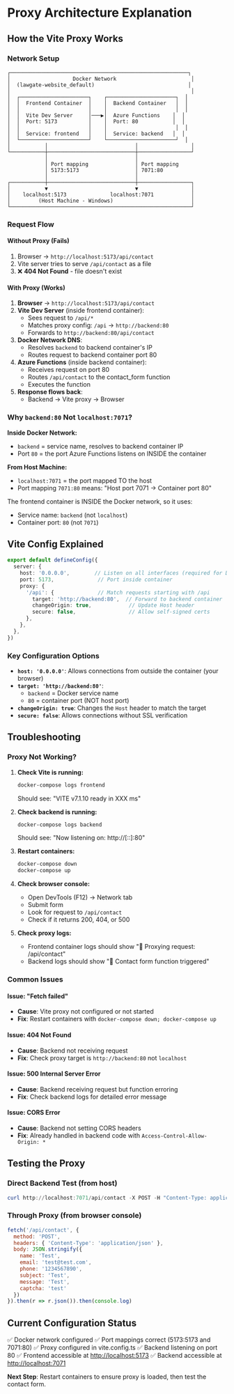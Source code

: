 # Proxy Architecture Explanation

## How the Vite Proxy Works

### Network Setup

```
┌─────────────────────────────────────────────────────────┐
│                    Docker Network                        │
│  (lawgate-website_default)                              │
│                                                          │
│  ┌──────────────────────┐    ┌──────────────────────┐  │
│  │  Frontend Container  │    │  Backend Container   │  │
│  │                      │    │                      │  │
│  │  Vite Dev Server     │───▶│  Azure Functions    │  │
│  │  Port: 5173          │    │  Port: 80           │  │
│  │                      │    │                      │  │
│  │  Service: frontend   │    │  Service: backend   │  │
│  └──────────────────────┘    └──────────────────────┘  │
│           │                            │                 │
└───────────┼────────────────────────────┼─────────────────┘
            │                            │
            │ Port mapping               │ Port mapping
            │ 5173:5173                  │ 7071:80
            │                            │
┌───────────┼────────────────────────────┼─────────────────┐
│           ▼                            ▼                 │
│    localhost:5173              localhost:7071            │
│         (Host Machine - Windows)                         │
└──────────────────────────────────────────────────────────┘
```

### Request Flow

#### Without Proxy (Fails)

1. Browser → `http://localhost:5173/api/contact`
2. Vite server tries to serve `/api/contact` as a file
3. ❌ **404 Not Found** - file doesn't exist

#### With Proxy (Works)

1. **Browser** → `http://localhost:5173/api/contact`
2. **Vite Dev Server** (inside frontend container):
   - Sees request to `/api/*`
   - Matches proxy config: `/api` → `http://backend:80`
   - Forwards to `http://backend:80/api/contact`
3. **Docker Network DNS**:
   - Resolves `backend` to backend container's IP
   - Routes request to backend container port 80
4. **Azure Functions** (inside backend container):
   - Receives request on port 80
   - Routes `/api/contact` to the contact_form function
   - Executes the function
5. **Response flows back**:
   - Backend → Vite proxy → Browser

### Why `backend:80` Not `localhost:7071`?

**Inside Docker Network:**

- `backend` = service name, resolves to backend container IP
- Port `80` = the port Azure Functions listens on INSIDE the container

**From Host Machine:**

- `localhost:7071` = the port mapped TO the host
- Port mapping `7071:80` means: "Host port 7071 → Container port 80"

The frontend container is INSIDE the Docker network, so it uses:

- Service name: `backend` (not `localhost`)
- Container port: `80` (not `7071`)

## Vite Config Explained

```typescript
export default defineConfig({
  server: {
    host: '0.0.0.0',        // Listen on all interfaces (required for Docker)
    port: 5173,              // Port inside container
    proxy: {
      '/api': {              // Match requests starting with /api
        target: 'http://backend:80',  // Forward to backend container
        changeOrigin: true,            // Update Host header
        secure: false,                 // Allow self-signed certs
      },
    },
  },
})
```

### Key Configuration Options

- **`host: '0.0.0.0'`**: Allows connections from outside the container (your browser)
- **`target: 'http://backend:80'`**:
  - `backend` = Docker service name
  - `80` = container port (NOT host port)
- **`changeOrigin: true`**: Changes the `Host` header to match the target
- **`secure: false`**: Allows connections without SSL verification

## Troubleshooting

### Proxy Not Working?

1. **Check Vite is running:**

   ```powershell
   docker-compose logs frontend
   ```

   Should see: "VITE v7.1.10 ready in XXX ms"

2. **Check backend is running:**

   ```powershell
   docker-compose logs backend
   ```

   Should see: "Now listening on: http://[::]:80"

3. **Restart containers:**

   ```powershell
   docker-compose down
   docker-compose up
   ```

4. **Check browser console:**
   - Open DevTools (F12) → Network tab
   - Submit form
   - Look for request to `/api/contact`
   - Check if it returns 200, 404, or 500

5. **Check proxy logs:**
   - Frontend container logs should show "🔄 Proxying request: /api/contact"
   - Backend logs should show "🔔 Contact form function triggered"

### Common Issues

#### Issue: "Fetch failed"

- **Cause**: Vite proxy not configured or not started
- **Fix**: Restart containers with `docker-compose down; docker-compose up`

#### Issue: 404 Not Found

- **Cause**: Backend not receiving request
- **Fix**: Check proxy target is `http://backend:80` not `localhost`

#### Issue: 500 Internal Server Error

- **Cause**: Backend receiving request but function erroring
- **Fix**: Check backend logs for detailed error message

#### Issue: CORS Error

- **Cause**: Backend not setting CORS headers
- **Fix**: Already handled in backend code with `Access-Control-Allow-Origin: *`

## Testing the Proxy

### Direct Backend Test (from host)

```powershell
curl http://localhost:7071/api/contact -X POST -H "Content-Type: application/json" -d '{"name":"Test","email":"test@test.com","phone":"1234567890","subject":"Test","message":"Test","captcha":"test"}'
```

### Through Proxy (from browser console)

```javascript
fetch('/api/contact', {
  method: 'POST',
  headers: { 'Content-Type': 'application/json' },
  body: JSON.stringify({
    name: 'Test',
    email: 'test@test.com',
    phone: '1234567890',
    subject: 'Test',
    message: 'Test',
    captcha: 'test'
  })
}).then(r => r.json()).then(console.log)
```

## Current Configuration Status

✅ Docker network configured
✅ Port mappings correct (5173:5173 and 7071:80)
✅ Proxy configured in vite.config.ts
✅ Backend listening on port 80
✅ Frontend accessible at <http://localhost:5173>
✅ Backend accessible at <http://localhost:7071>

**Next Step**: Restart containers to ensure proxy is loaded, then test the contact form.

